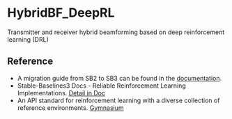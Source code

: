 # HybridBF_DeepRL
Transmitter and receiver hybrid beamforming based on deep reinforcement learning (DRL)


## Reference
- A migration guide from SB2 to SB3 can be found in the [documentation](https://stable-baselines3.readthedocs.io/en/master/guide/migration.html).
- Stable-Baselines3 Docs - Reliable Reinforcement Learning Implementations. [Detail in Doc](https://stable-baselines3.readthedocs.io/en/master/)
- An API standard for reinforcement learning with a diverse collection of reference environments. [Gymnasium](https://gymnasium.farama.org/)